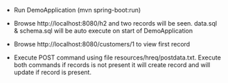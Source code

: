 - Run DemoApplication (mvn spring-boot:run)


- Browse http://localhost:8080/h2 and two records will be seen.  data.sql & schema.sql will be auto execute on start of DemoApplication


- Browse http://localhost:8080/customers/1 to view first record


- Execute POST command using file resources/hreq/postdata.txt. Execute both commands if records is not present it will create record and will update if record is present.